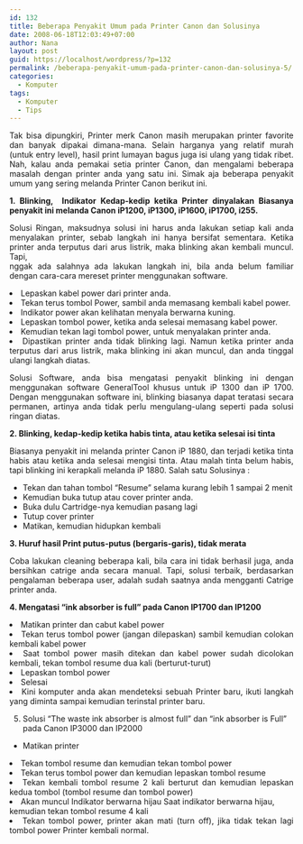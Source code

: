 ```yaml
---
id: 132
title: Beberapa Penyakit Umum pada Printer Canon dan Solusinya
date: 2008-06-18T12:03:49+07:00
author: Nana
layout: post
guid: https://localhost/wordpress/?p=132
permalink: /beberapa-penyakit-umum-pada-printer-canon-dan-solusinya-5/
categories:
  - Komputer
tags:
  - Komputer
  - Tips
---
```

<p style="text-align: justify;">
  Tak bisa dipungkiri, Printer merk Canon masih merupakan printer favorite dan banyak dipakai dimana-mana. Selain harganya yang relatif murah (untuk entry level), hasil print lumayan bagus juga isi ulang yang tidak ribet. Nah, kalau anda pemakai setia printer Canon, dan mengalami beberapa masalah dengan printer anda yang satu ini. Simak aja beberapa penyakit umum yang sering melanda Printer Canon berikut ini.
</p>

<p style="text-align: justify;">
  <strong>1. Blinking,  Indikator Kedap-kedip ketika Printer dinyalakan Biasanya penyakit ini melanda Canon iP1200, iP1300, iP1600, iP1700, i255.</strong>
</p>

<p style="text-align: justify;">
  Solusi Ringan, maksudnya solusi ini harus anda lakukan setiap kali anda menyalakan printer, sebab langkah ini hanya bersifat sementara. Ketika printer anda terputus dari arus listrik, maka blinking akan kembali muncul. Tapi,<br /> nggak ada salahnya ada lakukan langkah ini, bila anda belum familiar dengan cara-cara mereset printer menggunakan software.
</p>

<li style="text-align: justify;">
  Lepaskan kabel power dari printer anda.
</li>
<li style="text-align: justify;">
  Tekan terus tombol Power, sambil anda memasang kembali kabel power.
</li>
<li style="text-align: justify;">
  Indikator power akan kelihatan menyala berwarna kuning.
</li>
<li style="text-align: justify;">
  Lepaskan tombol power, ketika anda selesai memasang kabel power.
</li>
<li style="text-align: justify;">
  Kemudian tekan lagi tombol power, untuk menyalakan printer anda.
</li>
<li style="text-align: justify;">
  Dipastikan printer anda tidak blinking lagi. Namun ketika printer anda terputus dari arus listrik, maka blinking ini akan muncul, dan anda tinggal ulangi langkah diatas.
</li>

<p style="text-align: justify;">
  Solusi Software, anda bisa mengatasi penyakit blinking ini dengan menggunakan software GeneralTool khusus untuk iP 1300 dan iP 1700. Dengan menggunakan software ini, blinking biasanya dapat teratasi secara permanen, artinya anda tidak perlu mengulang-ulang seperti pada solusi ringan diatas.
</p>

**2. Blinking, kedap-kedip ketika habis tinta, atau ketika selesai isi tinta**

<p style="text-align: justify;">
  Biasanya penyakit ini melanda printer Canon iP 1880, dan terjadi ketika tinta habis atau ketika anda selesai mengisi tinta. Atau malah tinta belum habis, tapi blinking ini kerapkali melanda iP 1880. Salah satu Solusinya :
</p>

  * Tekan dan tahan tombol “Resume” selama kurang lebih 1 sampai 2 menit
  * Kemudian buka tutup atau cover printer anda.
  * Buka dulu Cartridge-nya kemudian pasang lagi
  * Tutup cover printer
  * Matikan, kemudian hidupkan kembali

**3. Huruf hasil Print putus-putus (bergaris-garis), tidak merata**

<p style="text-align: justify;">
  Coba lakukan cleaning beberapa kali, bila cara ini tidak berhasil juga, anda bersihkan catrige anda secara manual. Tapi, solusi terbaik, berdasarkan pengalaman beberapa user, adalah sudah saatnya anda mengganti Catrige printer anda.
</p>

**4. Mengatasi “ink absorber is full” pada Canon IP1700 dan IP1200**

<li style="text-align: justify;">
  Matikan printer dan cabut kabel power
</li>
<li style="text-align: justify;">
  Tekan terus tombol power (jangan dilepaskan) sambil kemudian colokan kembali kabel power
</li>
<li style="text-align: justify;">
  Saat tombol power masih ditekan dan kabel power sudah dicolokan kembali, tekan tombol resume dua kali (berturut-turut)
</li>
<li style="text-align: justify;">
  Lepaskan tombol power
</li>
<li style="text-align: justify;">
  Selesai
</li>
<li style="text-align: justify;">
  Kini komputer anda akan mendeteksi sebuah Printer baru, ikuti langkah yang diminta sampai kemudian terinstal printer baru.
</li>

5. Solusi “The waste ink absorber is almost full” dan “ink absorber is Full” pada Canon IP3000 dan IP2000

  * Matikan printer
<li style="text-align: justify;">
  Tekan tombol resume dan kemudian tekan tombol power
</li>
<li style="text-align: justify;">
  Tekan terus tombol power dan kemudian lepaskan tombol resume
</li>
<li style="text-align: justify;">
  Tekan kembali tombol resume 2 kali berturut dan kemudian lepaskan kedua tombol (tombol resume dan tombol power)
</li>
<li style="text-align: justify;">
  Akan muncul Indikator berwarna hijau Saat indikator berwarna hijau,<br /> kemudian tekan tombol resume 4 kali
</li>
<li style="text-align: justify;">
  Tekan tombol power, printer akan mati (turn off), jika tidak tekan lagi tombol power Printer kembali normal.
</li>